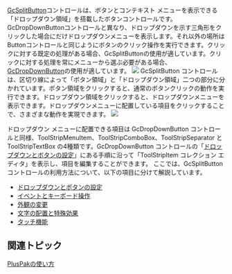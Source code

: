 [GcSplitButton](gcdocsite__documentlink?toc-item-id=59cde57e-418a-4e0c-9cb3-b5b12d683b18)コントロールは、ボタンとコンテキスト メニューを表示できる「ドロップダウン領域」を搭載したボタンコントロールです。 GcDropDownButtonコントロールと異なり、ドロップダウンを示す三角形をクリックした場合にだけドロップダウンメニューを表示します。それ以外の場所はButtonコントロールと同じようにボタンのクリック操作を実行できます。クリックに対する既定の処理がある場合、GcSplitButtonの使用が適しています。クリックに対する処理を常にメニューから選ぶ必要がある場合、[GcDropDownButton](gcdocsite__documentlink?toc-item-id=992228F0-0FEA-472C-A341-57DA1B77E6DF)の使用が適しています。
![](/DOCUMENT_SITE_LINK_PREFIX_HERE/document-site-files/images/06fadbb1-c461-433a-b385-ae4966e56069/images/gcsplitbutton.example1.png)
GcSplitButton コントロールは、区切り線によって「ボタン領域」と「ドロップダウン領域」二つの部分に分かれています。ボタン領域をクリックすると、通常のボタンクリックの動作を実行できます。ドロップダウン領域をクリックすると、ドロップダウンメニューを表示できます。ドロップダウンメニューに配置している項目をクリックすることで、さまざまな動作を実現できます。
![](/DOCUMENT_SITE_LINK_PREFIX_HERE/document-site-files/images/06fadbb1-c461-433a-b385-ae4966e56069/images/gcsplitbutton.splitbutton.png)

ドロップダウン メニューに配置できる項目は GcDropDownButton コントロールと同様、ToolStripMenuItem、ToolStripComboBox、ToolStripSeparator と ToolStripTextBox の4種類です。GcDropDownButton コントロールの「[ドロップダウンとボタンの設定](gcdocsite__documentlink?toc-item-id=639c60ae-4fd6-4ae9-bad5-1b87450fbec7)」にある手順に沿って「ToolStripItem コレクション エディタ」を表示し、項目を編集することができます。
ここでは、GcSplitButtonコントロールの利用方法について、以下の項目に分けて解説しています。

* [ドロップダウンとボタンの設定](gcdocsite__documentlink?toc-item-id=120ae8aa-891c-4eb3-8826-c379d1ac7b06)
* [イベントとキーボード操作](gcdocsite__documentlink?toc-item-id=d07f27f6-8359-4e4b-a335-dbb9d532c34e)
* [外観の変更](gcdocsite__documentlink?toc-item-id=5f5407db-447e-494d-a780-32dad775f78d)
* [文字の配置と特殊効果](gcdocsite__documentlink?toc-item-id=9b0be9dd-597b-4e67-ab88-73003ccfdb9c)
* [タッチ機能](gcdocsite__documentlink?toc-item-id=2c82623f-b500-4366-8204-79b5b3a655cb)

## 関連トピック

[PlusPakの使い方](gcdocsite__documentlink?toc-item-id=f660d5eb-01cf-4c16-8edb-cac373cd0651)